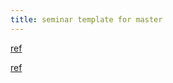 ```yaml
---
title: seminar template for master
---
```


[ref](https://github.com/zarrabi/thesis-template)

[ref](https://github.com/pourmand1376/Seminar_Sharif)

